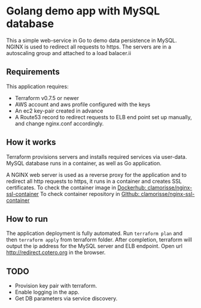 # Golang demo app with MySQL database 

This a simple web-service in Go to demo data persistence in MySQL. NGINX is used to redirect all requests to https. The servers are in a autoscaling group and attached to a load balacer.ii


## Requirements

This application requires:

* Terraform v0.7.5 or newer
* AWS account and aws profile configured with the keys
* An ec2 key-pair created in advance
* A Route53 record to redirect requests to ELB end point set up manually, and change nginx.conf accordingly.

## How it works

Terraform provisions servers and installs required services via user-data. MySQL database runs in a container, as well as Go application.

A NGINX web server is used as a reverse proxy for the application and to redirect all http requests to https, it runs in a container and creates SSL certificates.
To check the container image in [Dockerhub: clamorisse/nginx-ssl-container](https://hub.docker.com/r/clamorisse/nginx-ssl-container/)
To check container repository in [GIthub: clamorisse/nginx-ssl-container](https://github.com/clamorisse/nginx-ssl-container)

## How to run

The application deployment is fully automated. Run `terraform plan` and then `terraform apply` from terraform folder. 
After completion, terraform will output the ip address for the MySQL server and ELB endpoint.
Open url http://redirect.cotero.org in the browser. 

## TODO
* Provision key pair with terraform.
* Enable logging in the app. 
* Get DB parameters via service discovery.

